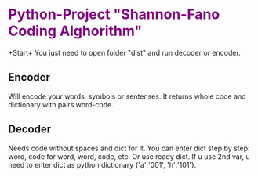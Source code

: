 ﻿
# <span style="color: purple">Python-Project "Shannon-Fano Coding Alghorithm" </span>

+Start+
You just need to  open folder "dist" and run decoder or encoder.

## Encoder
Will encode your words, symbols or sentenses. It returns whole code and dictionary with pairs word-code.

## Decoder
Needs code without spaces and dict for it.
You can enter dict step by step: word, code for word, word, code, etc.
Or use ready dict. If u use 2nd var, u need to enter dict as python dictionary {'a':'001', 'h':'101'}.
